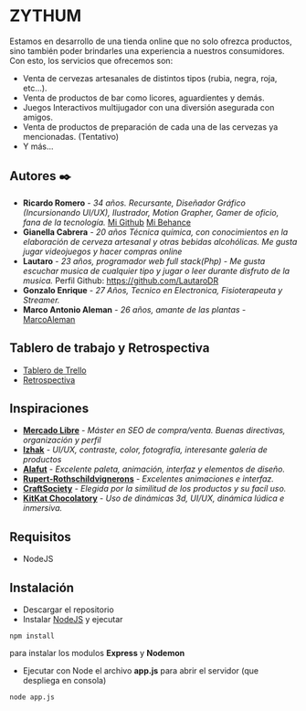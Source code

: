 # ZYTHUM

Estamos en desarrollo de una tienda online que no solo ofrezca productos, sino también poder brindarles una experiencia a nuestros consumidores. Con esto, los servicios que ofrecemos son:

- Venta de cervezas artesanales de distintos tipos (rubia, negra, roja, etc...).
- Venta de productos de bar como licores, aguardientes y demás.
- Juegos Interactivos multijugador con una diversión asegurada con amigos.
- Venta de productos de preparación de cada una de las cervezas ya mencionadas. (Tentativo)
- Y más...

## Autores ✒️

* **Ricardo Romero** - *34 años. Recursante, Diseñador Gráfico (Incursionando UI/UX), Ilustrador, Motion Grapher, Gamer de oficio, fana de la tecnología.* [Mi Github](https://github.com/rich-romero) [Mi Behance](https://behance.net/rich-romero)
* **Gianella Cabrera** - *20 años Técnica química, con conocimientos en la elaboración de cerveza artesanal y otras bebidas alcohólicas. Me gusta jugar videojuegos y hacer compras online*
* **Lautaro** - *23 años, programador web full stack(Php) - Me gusta escuchar musica de cualquier tipo y jugar o leer durante disfruto de la musica.* Perfil Github: https://github.com/LautaroDR
* **Gonzalo Enrique** - *27 Años, Tecnico en Electronica, Fisioterapeuta y Streamer.*
* **Marco Antonio Aleman** - *26 años, amante de las plantas* - [MarcoAleman](https://github.com/MarcoAleman)

## Tablero de trabajo y Retrospectiva

* [Tablero de Trello](https://trello.com/b/uubm3Cfu/pi-grupo-2-zythum)
* [Retrospectiva](https://github.com/GonzaEnrique27/Grupo-2-Cerveceria-Zithum/blob/master/retro.md)


## Inspiraciones 

* **[Mercado Libre](https://www.mercadolibre.com.ar/)** - *Máster en SEO de compra/venta. Buenas directivas, organización y perfil*
* **[Izhak](https://beer.izhak.fr/)** - *UI/UX, contraste, color, fotografía, interesante galería de productos*
* **[Alafut](https://www.alafut.qc.ca/)** - *Excelente paleta, animación, interfaz y elementos de diseño.*
* **[Rupert-Rothschildvignerons](https://rupert-rothschildvignerons.com/wines/baroness-nadine/)** - *Excelentes animaciones e interfaz.*
* **[CraftSociety](https://www.craftsociety.com.ar)** - *Elegida por la similitud de los productos y su facíl uso.*
* **[KitKat Chocolatory](https://www.kitkatchocolatory.com.br/mini-world)** - *Uso de dinámicas 3d, UI/UX, dinámica lúdica e inmersiva.*

## Requisitos
- NodeJS

## Instalación
- Descargar el repositorio
- Instalar [NodeJS](https://nodejs.org/es/download/) y ejecutar
```shell
npm install
```
para instalar los modulos **Express** y **Nodemon**
- Ejecutar con Node el archivo **app.js** para abrir el servidor (que despliega en consola)
```shell
node app.js
```
